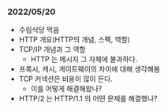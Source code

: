 ### 2022/05/20

- 수림식당 먹음
- HTTP 개요(HTTP의 개념, 스펙, 역할)
- TCP/IP 개념과 그 역할
  - HTTP 는 메시지 그 자체에 불과하다.
- 프록시, 캐시, 게이트웨이의 차이에 대해 생각해봄
- TCP 커넥션은 비용이 많이 든다.
  - 이를 어떻게 해결해왔나?
- HTTP/2 는 HTTP/1.1 의 어떤 문제를 해결했나?